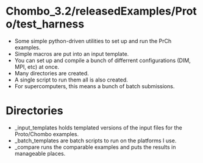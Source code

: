 # Chombo_3.2/releasedExamples/Proto/test_harness
* Some simple python-driven utilities to set up and run the PrCh examples.
* Simple macros are put into an input template.
* You can set up and compile a bunch of differrent configurations (DIM, MPI, etc) at once.
* Many directories are created.
* A single script to run them all is also created.
* For supercomputers, this means a bunch of batch submissions.

# Directories
* _input_templates holds templated versions of the input files for the Proto/Chombo examples.
* _batch_templates are batch scripts to run on the platforms I use.
* _compare runs the comparable examples and puts the results in manageable places.

